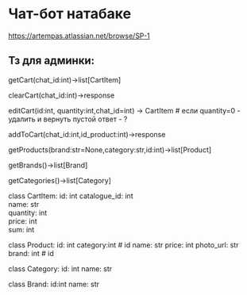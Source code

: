 # Чат-бот натабаке
https://artempas.atlassian.net/browse/SP-1

## Тз для админки:

getCart(chat_id:int)->list[CartItem]

clearCart(chat_id:int)->response

editCart(id:int, quantity:int,chat_id=int) -> CartItem  # если quantity=0 - удалить и вернуть пустой ответ - ?

addToCart(chat_id:int,id_product:int)->response

getProducts(brand:str=None,category:str,id:int)->list[Product] 

getBrands()->list[Brand] 

getCategories()->list[Category]


class CartItem:
    id: int
    catalogue_id: int    
    name: str    
    quantity: int    
    price: int    
    sum: int
    
class Product:
    id: int
    category:int  # id
    name: str
    price: int
    photo_url: str
    brand: int # id
    
class Category:
    id: int
    name: str

class Brand:
    id:int 
    name: str
